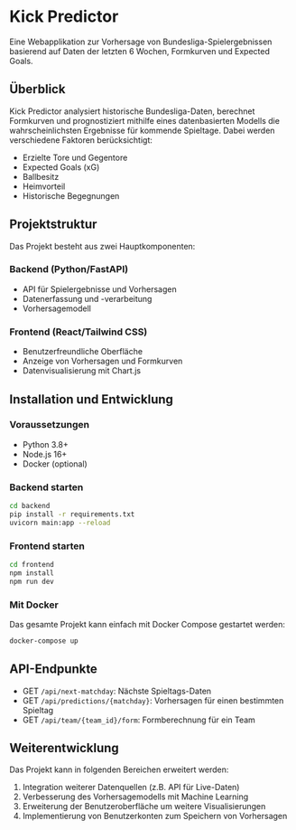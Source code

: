 # Kick Predictor

Eine Webapplikation zur Vorhersage von Bundesliga-Spielergebnissen basierend auf Daten der letzten 6 Wochen, Formkurven und Expected Goals.

## Überblick

Kick Predictor analysiert historische Bundesliga-Daten, berechnet Formkurven und prognostiziert mithilfe eines datenbasierten Modells die wahrscheinlichsten Ergebnisse für kommende Spieltage. Dabei werden verschiedene Faktoren berücksichtigt:

- Erzielte Tore und Gegentore
- Expected Goals (xG)
- Ballbesitz
- Heimvorteil
- Historische Begegnungen

## Projektstruktur

Das Projekt besteht aus zwei Hauptkomponenten:

### Backend (Python/FastAPI)

- API für Spielergebnisse und Vorhersagen
- Datenerfassung und -verarbeitung
- Vorhersagemodell

### Frontend (React/Tailwind CSS)

- Benutzerfreundliche Oberfläche
- Anzeige von Vorhersagen und Formkurven
- Datenvisualisierung mit Chart.js

## Installation und Entwicklung

### Voraussetzungen

- Python 3.8+
- Node.js 16+
- Docker (optional)

### Backend starten

```bash
cd backend
pip install -r requirements.txt
uvicorn main:app --reload
```

### Frontend starten

```bash
cd frontend
npm install
npm run dev
```

### Mit Docker

Das gesamte Projekt kann einfach mit Docker Compose gestartet werden:

```bash
docker-compose up
```

## API-Endpunkte

- GET `/api/next-matchday`: Nächste Spieltags-Daten
- GET `/api/predictions/{matchday}`: Vorhersagen für einen bestimmten Spieltag
- GET `/api/team/{team_id}/form`: Formberechnung für ein Team

## Weiterentwicklung

Das Projekt kann in folgenden Bereichen erweitert werden:

1. Integration weiterer Datenquellen (z.B. API für Live-Daten)
2. Verbesserung des Vorhersagemodells mit Machine Learning
3. Erweiterung der Benutzeroberfläche um weitere Visualisierungen
4. Implementierung von Benutzerkonten zum Speichern von Vorhersagen